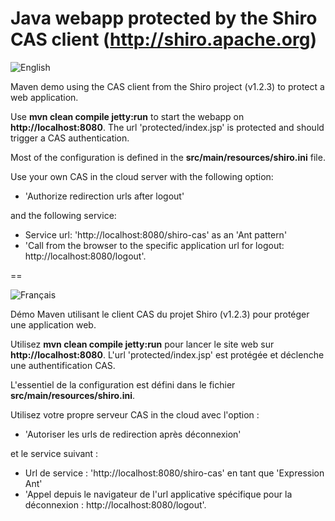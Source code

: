 Java webapp protected by the Shiro CAS client (http://shiro.apache.org)
==

![English](https://www.casinthecloud.com/img/other/flag_en.png)

Maven demo using the CAS client from the Shiro project (v1.2.3) to protect a web application.

Use **mvn clean compile jetty:run** to start the webapp on **http://localhost:8080**. The url 'protected/index.jsp' is protected and should trigger a CAS authentication.

Most of the configuration is defined in the **src/main/resources/shiro.ini** file.

Use your own CAS in the cloud server with the following option:

- 'Authorize redirection urls after logout'

and the following service:

- Service url: 'http://localhost:8080/shiro-cas' as an 'Ant pattern'
- 'Call from the browser to the specific application url for logout: http://localhost:8080/logout'.

==

![Français](https://www.casinthecloud.com/img/other/flag_fr.png)

Démo Maven utilisant le client CAS du projet Shiro (v1.2.3) pour protéger une application web.

Utilisez **mvn clean compile jetty:run** pour lancer le site web sur **http://localhost:8080**. L'url 'protected/index.jsp' est protégée et déclenche une authentification CAS.

L'essentiel de la configuration est défini dans le fichier **src/main/resources/shiro.ini**.

Utilisez votre propre serveur CAS in the cloud avec l'option :

- 'Autoriser les urls de redirection après déconnexion'

et le service suivant :

- Url de service : 'http://localhost:8080/shiro-cas' en tant que 'Expression Ant'
- 'Appel depuis le navigateur de l'url applicative spécifique pour la déconnexion : http://localhost:8080/logout'.
